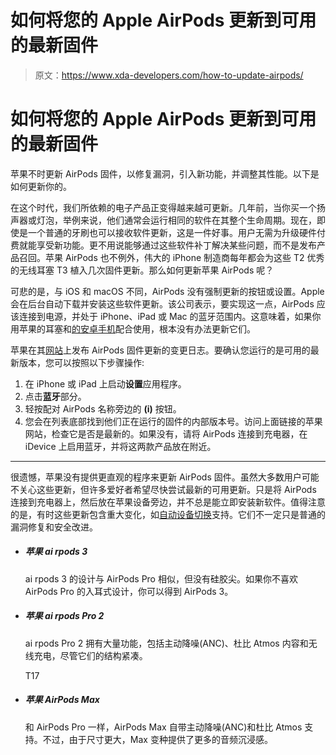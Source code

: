 # 如何将您的 Apple AirPods 更新到可用的最新固件

> 原文：<https://www.xda-developers.com/how-to-update-airpods/>

# 如何将您的 Apple AirPods 更新到可用的最新固件

苹果不时更新 AirPods 固件，以修复漏洞，引入新功能，并调整其性能。以下是如何更新你的。

在这个时代，我们所依赖的电子产品正变得越来越可更新。几年前，当你买一个扬声器或灯泡，举例来说，他们通常会运行相同的软件在其整个生命周期。现在，即使是一个普通的牙刷也可以接收软件更新，这是一件好事。用户无需为升级硬件付费就能享受新功能。更不用说能够通过这些软件补丁解决某些问题，而不是发布产品召回。苹果 AirPods 也不例外，伟大的 iPhone 制造商每年都会为这些 T2 优秀的无线耳塞 T3 植入几次固件更新。那么如何更新苹果 AirPods 呢？

可悲的是，与 iOS 和 macOS 不同，AirPods 没有强制更新的按钮或设置。Apple 会在后台自动下载并安装这些软件更新。该公司表示，要实现这一点，AirPods 应该连接到电源，并处于 iPhone、iPad 或 Mac 的蓝牙范围内。这意味着，如果你用苹果的耳塞和[的安卓手机](https://www.xda-developers.com/best-android-phones/)配合使用，根本没有办法更新它们。

苹果在其[网站](https://support.apple.com/en-us/HT213317)上发布 AirPods 固件更新的变更日志。要确认您运行的是可用的最新版本，您可以按照以下步骤操作:

1.  在 iPhone 或 iPad 上启动**设置**应用程序。
2.  点击**蓝牙**部分。
3.  轻按配对 AirPods 名称旁边的 **(i)** 按钮。
4.  您会在列表底部找到他们正在运行的固件的内部版本号。访问上面链接的苹果网站，检查它是否是最新的。如果没有，请将 AirPods 连接到充电器，在 iDevice 上启用蓝牙，并将这两款产品放在附近。

* * *

很遗憾，苹果没有提供更直观的程序来更新 AirPods 固件。虽然大多数用户可能不关心这些更新，但许多爱好者希望尽快尝试最新的可用更新。只是将 AirPods 连接到充电器上，然后放在苹果设备旁边，并不总是能立即安装新软件。值得注意的是，有时这些更新包含重大变化，如[自动设备切换](https://xda-developers.com/how-to-use-airpods-automatic-device-switching/)支持。它们不一定只是普通的漏洞修复和安全改进。

*   ##### 苹果 ai rpods 3

    ai rpods 3 的设计与 AirPods Pro 相似，但没有硅胶尖。如果你不喜欢 AirPods Pro 的入耳式设计，你可以得到 AirPods 3。

*   ##### 苹果 ai rpods Pro 2

    ai rpods Pro 2 拥有大量功能，包括主动降噪(ANC)、杜比 Atmos 内容和无线充电，尽管它们的结构紧凑。

    T17
*   ##### 苹果 AirPods Max

    和 AirPods Pro 一样，AirPods Max 自带主动降噪(ANC)和杜比 Atmos 支持。不过，由于尺寸更大，Max 变种提供了更多的音频沉浸感。